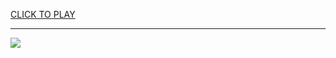 
<a href="https://premium76.site?title=snake_oil_board_game&ref=12M">CLICK TO PLAY</a></h3>
<hr>

<a href="https://premium76.site?title=snake_oil_board_game&ref=12M"><img src="https://clearcache.store/games.png"></a>


